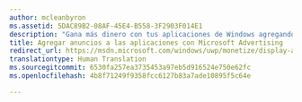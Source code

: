 ```yaml
---
author: mcleanbyron
ms.assetid: 5DAC89B2-08AF-45E4-B558-3F2903F014E1
description: "Gana más dinero con tus aplicaciones de Windows agregando anuncios de banner y vídeo de Microsoft Advertising. Los anuncios se muestran en las aplicaciones de Windows para equipos, tabletas y teléfonos. Puedes supervisar el rendimiento de los anuncios en tiempo real mediante el panel del Centro de desarrollo de Windows."
title: Agregar anuncios a las aplicaciones con Microsoft Advertising
redirect_url: https://msdn.microsoft.com/windows/uwp/monetize/display-ads-in-your-app
translationtype: Human Translation
ms.sourcegitcommit: 6530fa257ea3735453a97eb5d916524e750e62fc
ms.openlocfilehash: 4b8f71249f9358fcc6127b83a7ade10895f5c64e

---
```


 



<!--HONumber=Jun16_HO4-->



